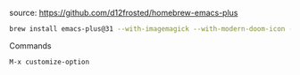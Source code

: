 source:  https://github.com/d12frosted/homebrew-emacs-plus

```bash
brew install emacs-plus@31 --with-imagemagick --with-modern-doom-icon --with-ctags --with-xwidgets --with-dbus	
```


Commands
```
M-x customize-option
```
